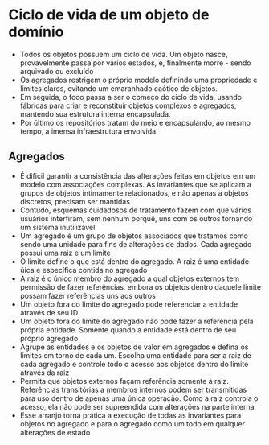 # Ciclo de vida de um objeto de domínio

- Todos os objetos possuem um ciclo de vida. Um objeto nasce, provavelmente passa por vários estados, e, finalmente morre - sendo arquivado ou excluído
- Os agregados restrigem o próprio modelo definindo uma propriedade e limites claros, evitando um emaranhado caótico de objetos.
- Em seguida, o foco passa a ser o começo do ciclo de vida, usando fábricas para criar e reconstituir objetos complexos e agregados, mantendo sua estrutura interna encapsulada.
- Por último os repositórios tratam do meio e encapsulando, ao mesmo tempo, a imensa infraestrutura envolvida

## Agregados

- É dificil garantir a consistência das alterações feitas em objetos em um modelo com associações complexas. As invariantes que se aplicam a grupos de objetos intimamente relacionados, e não apenas a objetos discretos, precisam ser mantidas
- Contudo, esquemas cuidadosos de tratamento fazem com que vários usuários interfiram, sem nenhum porquê, uns com os outros tornando um sistema inutilizável
- Um agregado é um grupo de objetos associados que tratamos como sendo uma unidade para fins de alterações de dados. Cada agregado possui uma raiz e um limite
- O limite define o que está dentro do agregado. A raiz é uma entidade úica e específica contida no agregado
- A raiz é o único membro do agregado à qual objetos externos tem permissão de fazer referências, embora os objetos dentro daquele limite possam fazer referências uns aos outros
- Um objeto fora do limite do agregado pode referenciar a entidade através de seu ID
- Um objeto fora do limite do agregado não pode fazer a referência pela própria entidade. Somente quando a entidade está dentro de seu próprio agregado
- Agrupe as entidades e os objetos de valor em agregados e defina os limites em torno de cada um. Escolha uma entidade para ser a raiz de cada agregado e controle todo o acesso aos objetos dentro do limite através da raiz
- Permita que objetos externos façam referência somente à raiz. Referências transitórias a membros internos podem ser transmitidas para uso dentro de apenas uma única operação. Como a raiz controla o acesso, ela não pode ser supreendida com alterações na parte interna
- Esse arranjo torna prática a execução de todas as invariantes para objetos no agregado e para o agregado como um todo em qualquer alterações de estado
